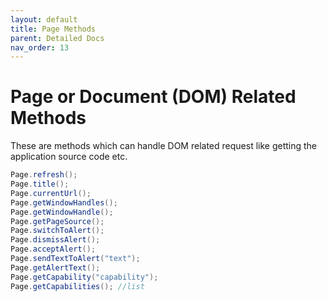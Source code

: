 ```yaml
---
layout: default
title: Page Methods
parent: Detailed Docs
nav_order: 13
---
```


# Page or Document (DOM) Related Methods

These are methods which can handle DOM related request like getting the application source code etc.



```java
Page.refresh();
Page.title();
Page.currentUrl();
Page.getWindowHandles(); 
Page.getWindowHandle();
Page.getPageSource();
Page.switchToAlert();
Page.dismissAlert();
Page.acceptAlert();
Page.sendTextToAlert("text");
Page.getAlertText();
Page.getCapability("capability");
Page.getCapabilities(); //list
```









